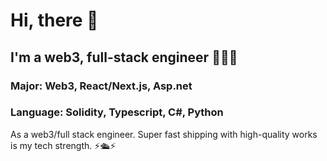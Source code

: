 <!---
- 👋 Hi, I’m @Abdowork2024
- 👀 I’m interested in ...
- 🌱 I’m currently learning ...
- 💞️ I’m looking to collaborate on ...
- 📫 How to reach me ...
- 😄 Pronouns: ...
-  Fun fact: ...
--->

<h1>Hi, there  👋</h1> 
<h2>I'm a web3, full-stack engineer 💫🧙💫 </h2>
<h3>Major: Web3, React/Next.js, Asp.net</h3>
<h3>Language: Solidity, Typescript, C#, Python</h3>
As a web3/full stack engineer. Super fast shipping with high-quality works is my tech strength. ⚡️🛳️⚡️ <br/>



<!---
Abdowork2024/Abdowork2024 is a ✨ special ✨ repository because its `README.md` (this file) appears on your GitHub profile.
You can click the Preview link to take a look at your changes.
--->
